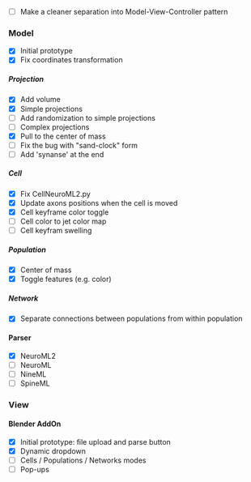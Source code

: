 - [ ] Make a cleaner separation into Model-View-Controller pattern

### Model
- [X] Initial prototype
- [X] Fix coordinates transformation
##### Projection
- [X] Add volume
- [X] Simple projections
- [ ] Add randomization to simple projections
- [ ] Complex projections
- [X] Pull to the center of mass
- [ ] Fix the bug with "sand-clock" form
- [ ] Add 'synanse' at the end 
##### Cell
- [X] Fix CellNeuroML2.py
- [X] Update axons positions when the cell is moved
- [X] Cell keyframe color toggle
- [ ] Cell color to jet color map
- [ ] Cell keyfram swelling
##### Population
- [X] Center of mass
- [X] Toggle features (e.g. color)
##### Network
- [X] Separate connections between populations from within population

#### Parser
- [X] NeuroML2
- [ ] NeuroML
- [ ] NineML
- [ ] SpineML

### View
#### Blender AddOn
- [X] Initial prototype: file upload and parse button
- [X] Dynamic dropdown
- [ ] Cells / Populations / Networks modes
- [ ] Pop-ups

